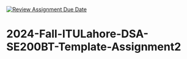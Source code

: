 [![Review Assignment Due Date](https://classroom.github.com/assets/deadline-readme-button-22041afd0340ce965d47ae6ef1cefeee28c7c493a6346c4f15d667ab976d596c.svg)](https://classroom.github.com/a/CNccjq-q)
# 2024-Fall-ITULahore-DSA-SE200BT-Template-Assignment2